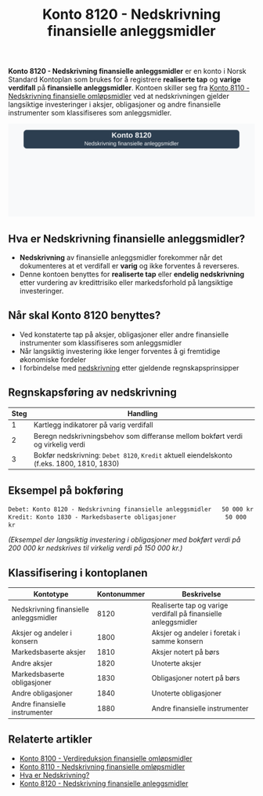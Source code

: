 ﻿---
title: "Konto 8120 - Nedskrivning finansielle anleggsmidler"
seoTitle: "8120-nedskrivning-finansielle-anleggsmidler"
description: '**Konto 8120 - Nedskrivning finansielle anleggsmidler** er en konto i Norsk Standard Kontoplan som brukes for å registrere **realiserte tap** og **varige verdi...'
---

**Konto 8120 - Nedskrivning finansielle anleggsmidler** er en konto i Norsk Standard Kontoplan som brukes for å registrere **realiserte tap** og **varige verdifall** på **finansielle anleggsmidler**. Kontoen skiller seg fra [Konto 8110 - Nedskrivning finansielle omløpsmidler](/blogs/kontoplan/8110-nedskrivning-finansielle-omlopsmidler "Konto 8110 - Nedskrivning finansielle omløpsmidler") ved at nedskrivningen gjelder langsiktige investeringer i aksjer, obligasjoner og andre finansielle instrumenter som klassifiseres som anleggsmidler.

![Illustrasjon av konto 8120 nedskrivning finansielle anleggsmidler](8120-nedskrivning-finansielle-anleggsmidler-image.svg)

## Hva er Nedskrivning finansielle anleggsmidler?

* **Nedskrivning** av finansielle anleggsmidler forekommer når det dokumenteres at et verdifall er **varig** og ikke forventes å reverseres.
* Denne kontoen benyttes for **realiserte tap** eller **endelig nedskrivning** etter vurdering av kredittrisiko eller markedsforhold på langsiktige investeringer.

## Når skal Konto 8120 benyttes?

* Ved konstaterte tap på aksjer, obligasjoner eller andre finansielle instrumenter som klassifiseres som anleggsmidler
* Når langsiktig investering ikke lenger forventes å gi fremtidige økonomiske fordeler
* I forbindelse med [nedskrivning](/blogs/regnskap/hva-er-nedskrivning "Hva er Nedskrivning? Komplett Guide til Nedskrivning av Eiendeler") etter gjeldende regnskapsprinsipper

## Regnskapsføring av nedskrivning

| Steg | Handling                                                                                 |
|------|------------------------------------------------------------------------------------------|
| 1    | Kartlegg indikatorer på varig verdifall                                                 |
| 2    | Beregn nedskrivningsbehov som differanse mellom bokført verdi og virkelig verdi         |
| 3    | Bokfør nedskrivning: `Debet 8120`, `Kredit` aktuell eiendelskonto (f.eks. 1800, 1810, 1830) |

## Eksempel på bokføring

```plaintext
Debet: Konto 8120 - Nedskrivning finansielle anleggsmidler   50 000 kr
Kredit: Konto 1830 - Markedsbaserte obligasjoner              50 000 kr
```

*(Eksempel der langsiktig investering i obligasjoner med bokført verdi på 200 000 kr nedskrives til virkelig verdi på 150 000 kr.)*

## Klassifisering i kontoplanen

| Kontotype                             | Kontonummer | Beskrivelse                                                   |
|---------------------------------------|-------------|---------------------------------------------------------------|
| Nedskrivning finansielle anleggsmidler | 8120        | Realiserte tap og varige verdifall på finansielle anleggsmidler |
| Aksjer og andeler i konsern           | 1800        | Aksjer og andeler i foretak i samme konsern                   |
| Markedsbaserte aksjer                 | 1810        | Aksjer notert på børs                                         |
| Andre aksjer                          | 1820        | Unoterte aksjer                                               |
| Markedsbaserte obligasjoner           | 1830        | Obligasjoner notert på børs                                   |
| Andre obligasjoner                    | 1840        | Unoterte obligasjoner                                         |
| Andre finansielle instrumenter        | 1880        | Andre finansielle instrumenter                                |

## Relaterte artikler

* [Konto 8100 - Verdireduksjon finansielle omløpsmidler](/blogs/kontoplan/8100-verdireduksjon-finansielle-omlopsmidler "Konto 8100 - Verdireduksjon finansielle omløpsmidler")
* [Konto 8110 - Nedskrivning finansielle omløpsmidler](/blogs/kontoplan/8110-nedskrivning-finansielle-omlopsmidler "Konto 8110 - Nedskrivning finansielle omløpsmidler")
* [Hva er Nedskrivning?](/blogs/regnskap/hva-er-nedskrivning "Hva er Nedskrivning? Komplett Guide til Nedskrivning av Eiendeler")
* [Konto 8120 - Nedskrivning finansielle anleggsmidler](/blogs/kontoplan/8120-nedskrivning-finansielle-anleggsmidler "Konto 8120 - Nedskrivning finansielle anleggsmidler")






